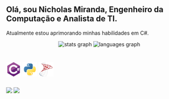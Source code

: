 ## Olá, sou Nicholas Miranda, Engenheiro da Computação e Analista de TI. 
Atualmente estou aprimorando minhas habilidades em C#.

<div align="center">
  <img 
    src="https://github-readme-stats.vercel.app/api?username=Nickjasonsp&hide_title=false&hide_rank=false&show_icons=true&count_private=true&disable_animations=false&theme=ocean_dark&locale=en&hide_border=false&order=1" 
    height="150" 
    alt="stats graph" 
  />
  <img 
    src="https://github-readme-stats.vercel.app/api/top-langs?username=Nickjasonsp&locale=en&hide_title=false&layout=compact&card_width=320&langs_count=5&theme=ocean_dark&hide_border=false&order=2" 
    height="150" 
    alt="languages graph" 
  />
</div>


###


<div style="display: inline_block"><br>
  <img align="center" alt="Nich-Csharp" height="40" width="40" src="https://raw.githubusercontent.com/devicons/devicon/master/icons/csharp/csharp-original.svg">
  <img align="center" alt="Nich-Python" height="40" width="40" src="https://raw.githubusercontent.com/devicons/devicon/master/icons/python/python-original.svg">
  <img align="center" alt="Nich-MicrosoftSQLServer" height="40" width="40" src="https://raw.githubusercontent.com/devicons/devicon/master/icons/microsoftsqlserver/microsoftsqlserver-original.svg">

</div>

  
  ##
 
<div> 
  <a href="https://www.linkedin.com/in/nicholasmirandabastos" target="_blank"><img src="https://img.shields.io/badge/-LinkedIn-%230077B5?style=for-the-badge&logo=linkedin&logoColor=white" target="_blank"></a> 
  <a href = "mailto:nicholasmirandabastos@gmail.com"><img src="https://img.shields.io/badge/-Gmail-%23333?style=for-the-badge&logo=gmail&logoColor=white" target="_blank"></a>
</div>
